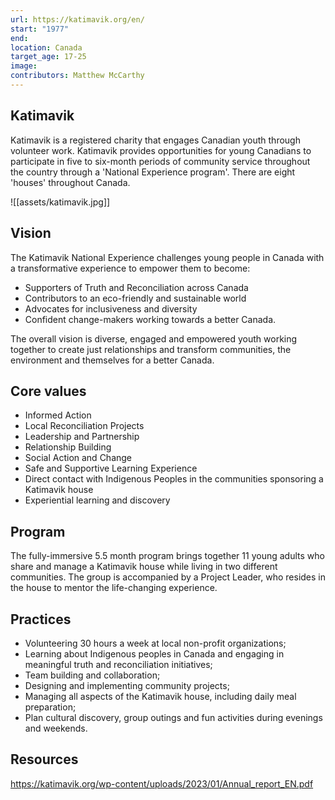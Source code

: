 ```yaml
---
url: https://katimavik.org/en/
start: "1977"
end: 
location: Canada
target_age: 17-25
image: 
contributors: Matthew McCarthy
---
```


## Katimavik 

Katimavik is a registered charity that engages Canadian youth through volunteer work. Katimavik provides opportunities for young Canadians to participate in five to six-month periods of community service throughout the country through a 'National Experience program'. There are eight 'houses' throughout Canada. 

![[assets/katimavik.jpg]]

## Vision  

The Katimavik National Experience challenges young people in Canada with a transformative experience to empower them to become:

- Supporters of Truth and Reconciliation across Canada
- Contributors to an eco-friendly and sustainable world
- Advocates for inclusiveness and diversity
- Confident change-makers working towards a better Canada.

The overall vision is diverse, engaged and empowered youth working together to create just relationships and transform communities, the environment and themselves for a better Canada.

## Core values 

- Informed Action
- Local Reconciliation Projects
- Leadership and Partnership
- Relationship Building
- Social Action and Change
- Safe and Supportive Learning Experience
- Direct contact with Indigenous Peoples in the communities sponsoring a Katimavik house
- Experiential learning and discovery

## Program

The  fully-immersive 5.5 month program brings together 11 young adults who share and manage a Katimavik house while living in two different communities. The group is  accompanied by a Project Leader, who resides in the house to mentor the life-changing experience.

## Practices 

- Volunteering 30 hours a week at local non-profit organizations;
- Learning about Indigenous peoples in Canada and engaging in meaningful truth and reconciliation initiatives;
- Team building and collaboration;
- Designing and implementing community projects;
- Managing all aspects of the Katimavik house, including daily meal preparation;
- Plan cultural discovery, group outings and fun activities during evenings and weekends.

## Resources 

https://katimavik.org/wp-content/uploads/2023/01/Annual_report_EN.pdf